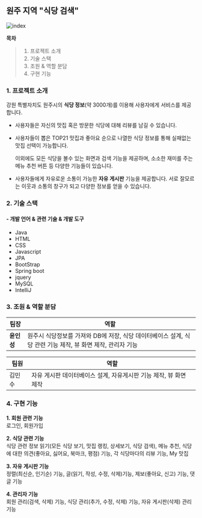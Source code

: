 ## 원주 지역 "식당 검색"
![index](https://github.com/user-attachments/assets/cf19ca62-bc04-4319-8397-61fdd0e0c88c)

**목차**
> 1. 프로젝트 소개
> 2. 기술 스택
> 3. 조원 & 역할 분담
> 4. 구현 기능



### 1. 프로젝트 소개

강원 특별자치도 원주시의 **식당 정보**(약 3000개)를 이용해 사용자에게 서비스를 제공합니다.
 - 사용자들은 자신의 맛집 혹은 방문한 식당에 대해 리뷰를 남길 수 있습니다.
 - 사용자들이 뽑은 TOP21 맛집과 좋아요 순으로 나열한 식당 정보를 통해 실패없는 맛집 선택이 가능합니다.
   
   이외에도 모든 식당을 볼수 있는 화면과 검색 기능을 제공하며, 소소한 재미를 주는 메뉴 추천 버튼 등 다양한 기능들이 있습니다.

 - 사용자들에게 자유로운 소통이 가능한 **자유 게시판** 기능을 제공합니다. 서로 잘모르는 이웃과 소통의 창구가 되고 다양한 정보를 얻을 수 있습니다.

### 2. 기술 스택
#### - 개발 언어 & 관련 기술 & 개발 도구
 - Java
 - HTML
 - CSS
 - Javascript
 - JPA
 - BootStrap
 - Spring boot
 - jquery
 - MySQL
 - IntelliJ

### 3. 조원 & 역할 분담
|팀장|역할|
|--|--|
|**윤인성**|원주시 식당정보를 가져와 DB에 저장, 식당 데이터베이스 설계, 식당 관련 기능 제작, 뷰 화면 제작, 관리자 기능|


|팀원|역할|
|--|--|
|김민수|자유 게시판 데이터베이스 설계, 자유게시판 기능 제작, 뷰 화면 제작|

### 4. 구현 기능
**1. 회원 관련 기능**  
로그인, 회원가입  

**2. 식당 관련 기능**  
식당 관련 정보 읽기(모든 식당 보기, 맛집 랭킹, 상세보기, 식당 검색), 메뉴 추천, 식당에 대한 의견(좋아요, 싫어요, 북마크, 평점) 기능, 각 식당마다의 리뷰 기능, My 맛집

**3. 자유 게시판 기능**  
정렬(최신순, 인기순) 기능, 글(읽기, 작성, 수정, 삭제)기능, 제보(좋아요, 신고) 기능, 댓글 기능

**4. 관리자 기능**  
회원 관리(검색, 삭제) 기능, 식당 관리(추가, 수정, 삭제) 기능, 자유 게시판(삭제) 관리 기능
